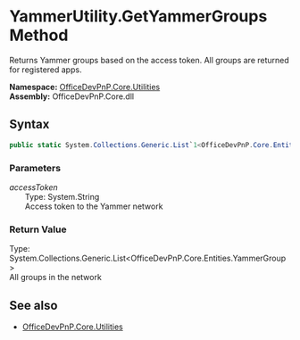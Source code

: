 # YammerUtility.GetYammerGroups Method  
Returns Yammer groups based on the access token. All groups are returned for registered apps.  

**Namespace:** [OfficeDevPnP.Core.Utilities](OfficeDevPnP.Core.Utilities.md)  
**Assembly:** OfficeDevPnP.Core.dll  
## Syntax
```C#
public static System.Collections.Generic.List`1<OfficeDevPnP.Core.Entities.YammerGroup> GetYammerGroups(String accessToken)
```
### Parameters
*accessToken*  
&emsp;&emsp;Type: System.String  
&emsp;&emsp;Access token to the Yammer network  
  
### Return Value
Type: System.Collections.Generic.List<OfficeDevPnP.Core.Entities.YammerGroup>  
All groups in the network

## See also
- [OfficeDevPnP.Core.Utilities](OfficeDevPnP.Core.Utilities.md)

